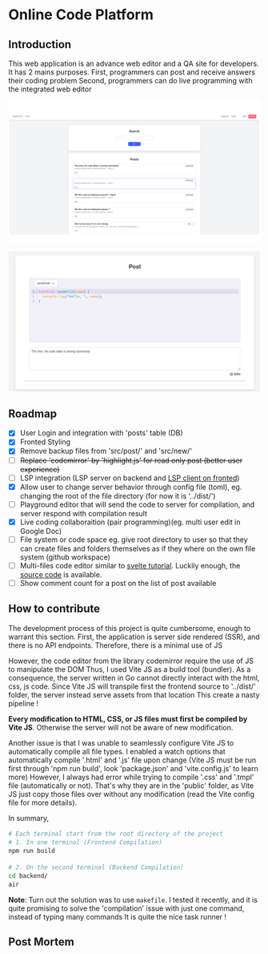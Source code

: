 # Online Code Platform

## Introduction

This web application is an advance web editor and a QA site for developers. It has 2 mains purposes.
First, programmers can post and receive answers their coding problem
Second, programmers can do live programming with the integrated web editor

![banner (list posts)](./assets/banner_1.png)

![banner (web editor)](./assets/banner_2.png)


## Roadmap

- [x] User Login and integration with 'posts' table (DB)
- [x] Fronted Styling
- [x] Remove backup files from 'src/post/' and 'src/new/'
- [ ] ~~Replace 'codemirror' by 'highlight.js' for read only post (better user experience)~~
- [ ] LSP integration (LSP server on backend and [LSP client on fronted](https://github.com/furqansoftware/codemirror-languageserver]))
- [x] Allow user to change server behavior through config file (toml), eg. changing the root of the file directory (for now it is '../dist/')
- [ ] Playground editor that will send the code to server for compilation, and server respond with compilation result
- [x] Live coding collaboraition (pair programming)(eg. multi user edit in Google Doc)
- [ ] File system or code space eg. give root directory to user so that they can create files and folders themselves as if they where on the own file system (github workspace)
- [ ] Multi-files code editor similar to [svelte tutorial](https://learn.svelte.dev/tutorial/media-elements). Luckily enough, the [source code](https://github.com/sveltejs/learn.svelte.dev) is available.
- [ ] Show comment count for a post on the list of post available

## How to contribute

The development process of this project is quite cumbersome, enough to warrant this section.
First, the application is server side rendered (SSR), and there is no API endpoints.
Therefore, there is a minimal use of JS

However, the code editor from the library codemirror require the use of JS to manipulate the DOM
Thus, I used Vite JS as a build tool (bundler).
As a consequence, the server written in Go cannot directly interact with the html, css, js code.
Since Vite JS will transpile first the frontend source to '../dist/' folder, the server instead serve assets from that location
This create a nasty pipeline !

**Every modification to HTML, CSS, or JS files must first be compiled by Vite JS**. Otherwise the server will not be aware of new modification.

Another issue is that I was unable to seamlessly configure Vite JS to automatically compile all file types.
I enabled a watch options that automatically compile '.html' and '.js' file upon change (Vite JS must be run first through 'npm run build', look 'package.json' and 'vite.config.js' to learn more)
However, I always had error while trying to compile '.css' and '.tmpl' file (automatically or not). That's why they are in the 'public' folder, as Vite JS just copy those files over without any modification (read the Vite config file for more details).

In summary,

```bash
# Each terminal start from the root directory of the project
# 1. In one terminal (Frontend Compilation)
npm run build

# 2. On the second terminal (Backend Compilation)
cd backend/
air
```

**Note**: Turn out the solution was to use `makefile`. I tested it recently, and it is quite promising to solve the 'compilation' issue with just one command, instead of typing many commands
It is quite the nice task runner !

## Post Mortem 
